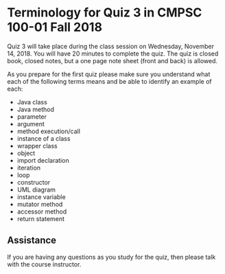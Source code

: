 # Terminology for Quiz 3 in CMPSC 100-01 Fall 2018

Quiz 3 will take place during the class session on Wednesday, November 14, 2018.
You will have 20 minutes to complete the quiz.
The quiz is closed book, closed notes, but a one page note
sheet (front and back) is allowed.

As you prepare for the first quiz please make sure you understand
what each of the following terms means and be able to identify an example of each:

* Java class
* Java method
* parameter
* argument
* method execution/call
* instance of a class
* wrapper class
* object
* import declaration
* iteration
* loop
* constructor
* UML diagram
* instance variable
* mutator method
* accessor method
* return statement

## Assistance

If you are having any questions as you study for the quiz, then please talk
with  the course instructor.
